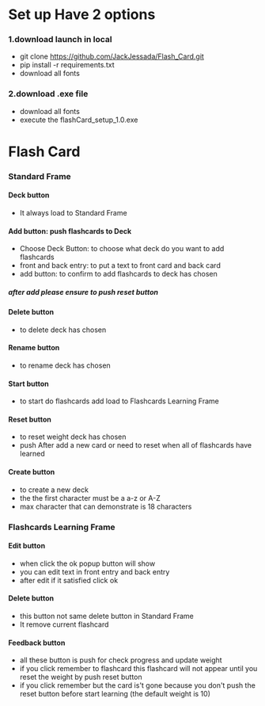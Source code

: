 # Set up Have 2 options 
  ### 1.download launch in local 
  - git clone https://github.com/JackJessada/Flash_Card.git
  - pip install -r requirements.txt
  - download all fonts
  ### 2.download .exe file
  - download all fonts
  - execute the flashCard_setup_1.0.exe
# Flash Card
  ### Standard Frame
  #### Deck button
  - It always load to Standard Frame
  #### Add button: push flashcards to Deck
  - Choose Deck Button: to choose what deck do you want to add flashcards
  - front and back entry: to put a text to front card and back card
  - add button: to confirm to add flashcards to deck has chosen
  ##### after add please ensure to push reset button
  #### Delete button
  - to delete deck has chosen
  #### Rename button
  - to rename deck has chosen
  #### Start button
  - to start do flashcards add load to Flashcards Learning Frame
  #### Reset button
  - to reset weight deck has chosen
  - push After add a new card or need to reset when all of flashcards have learned
  #### Create button
  - to create a new deck
  - the the first character must be a a-z or A-Z
  - max character that can demonstrate is 18 characters
  ### Flashcards Learning Frame
  #### Edit button
  - when click the ok popup button will show
  - you can edit text in front entry and back entry
  - after edit if it satisfied click ok
  #### Delete button
  - this button not same delete button in Standard Frame
  - It remove current flashcard
  #### Feedback button
  - all these button is push for check progress and update weight
  - if you click remember to flashcard this flashcard will not appear until you reset the weight by push reset button
  - if you click remember but the card is't gone because you don't push the reset button before start learning (the default weight is 10)
